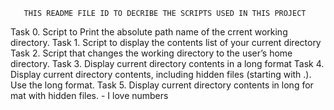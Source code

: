        THIS README FILE ID TO DECRIBE THE SCRIPTS USED IN THIS PROJECT

Task 0. Script to Print the absolute path name of the crrent working directory.
Task 1. Script to display the contents list of your current directory
Task 2. Script that changes the working directory to the user’s home directory.
Task 3. Display current directory contents in a long format
Task 4. Display current directory contents, including hidden files (starting with .). Use the long format.
Task 5. Display current directory contents in long for mat with hidden files. - I love numbers
